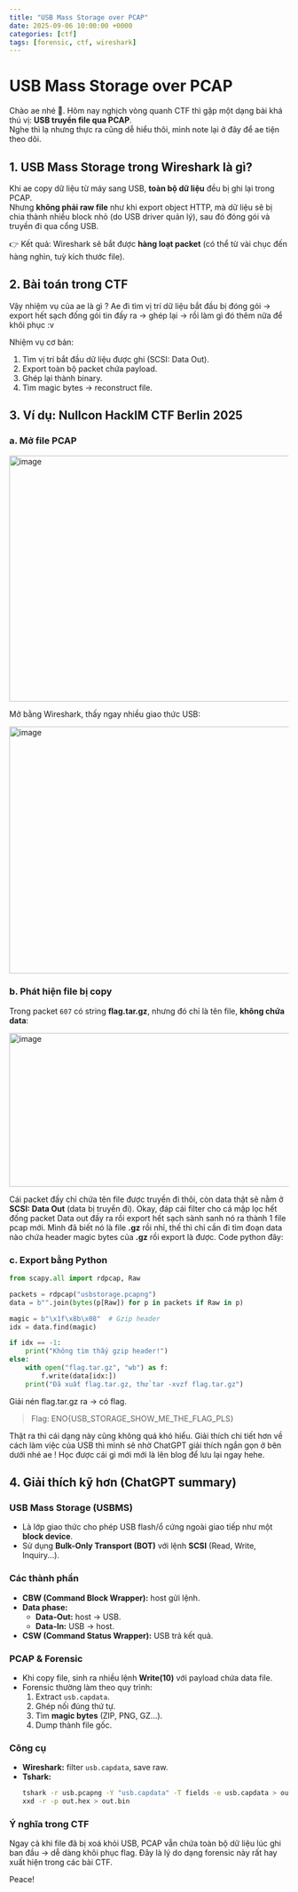 ```yaml
---
title: "USB Mass Storage over PCAP"
date: 2025-09-06 10:00:00 +0000
categories: [ctf]
tags: [forensic, ctf, wireshark]
---
```


# USB Mass Storage over PCAP

Chào ae nhé 👋. Hôm nay nghịch vòng quanh CTF thì gặp một dạng bài khá thú vị: **USB truyền file qua PCAP**.  
Nghe thì lạ nhưng thực ra cũng dễ hiểu thôi, mình note lại ở đây để ae tiện theo dõi.

## 1. USB Mass Storage trong Wireshark là gì?

Khi ae copy dữ liệu từ máy sang USB, **toàn bộ dữ liệu** đều bị ghi lại trong PCAP.  
Nhưng **không phải raw file** như khi export object HTTP, mà dữ liệu sẽ bị chia thành nhiều block nhỏ (do USB driver quản lý), sau đó đóng gói và truyền đi qua cổng USB.  

👉 Kết quả: Wireshark sẽ bắt được **hàng loạt packet** (có thể từ vài chục đến hàng nghìn, tuỳ kích thước file).

## 2. Bài toán trong CTF

Vậy nhiệm vụ của ae là gì ? Ae đi tìm vị trí dữ liệu bắt đầu bị đóng gói -> export hết sạch đống gói tin đấy ra -> ghép lại -> rồi làm gì đó thêm nữa để khôi phục :v

Nhiệm vụ cơ bản:

1. Tìm vị trí bắt đầu dữ liệu được ghi (SCSI: Data Out).  
2. Export toàn bộ packet chứa payload.  
3. Ghép lại thành binary.  
4. Tìm magic bytes → reconstruct file.  

## 3. Ví dụ: Nullcon HackIM CTF Berlin 2025

### a. Mở file PCAP

<img width="505" height="443" alt="image" src="https://github.com/user-attachments/assets/c48ca180-cf8a-485f-93a1-9e8588f31fc4" />

Mở bằng Wireshark, thấy ngay nhiều giao thức USB:  

<img width="1622" height="445" alt="image" src="https://github.com/user-attachments/assets/8d8b6ce6-a55f-4024-97ca-6f72efbe95da" />

### b. Phát hiện file bị copy
Trong packet `607` có string **flag.tar.gz**, nhưng đó chỉ là tên file, **không chứa data**: 

<img width="1529" height="277" alt="image" src="https://github.com/user-attachments/assets/c63972b8-03a5-4cf1-8c1d-0aae27b82b73" />

Cái packet đấy chỉ chứa tên file được truyền đi thôi, còn data thật sẽ nằm ở **SCSI: Data Out** (data bị truyền đi). Okay, đáp cái filter cho cá mập lọc hết đống packet Data out đấy ra rồi export hết sạch sành sanh nó ra thành 1 file pcap mới. 
Mình đã biết nó là file **.gz** rồi nhỉ, thế thì chỉ cần đi tìm đoạn data nào chứa header magic bytes của **.gz** rồi export là được. Code python đây: 
### c. Export bằng Python
```python
from scapy.all import rdpcap, Raw

packets = rdpcap("usbstorage.pcapng")
data = b"".join(bytes(p[Raw]) for p in packets if Raw in p)

magic = b"\x1f\x8b\x08"  # Gzip header
idx = data.find(magic)

if idx == -1:
    print("Không tìm thấy gzip header!")
else:
    with open("flag.tar.gz", "wb") as f:
        f.write(data[idx:])
    print("Đã xuất flag.tar.gz, thử tar -xvzf flag.tar.gz")
```
Giải nén flag.tar.gz ra → có flag.
> Flag: ENO{USB_STORAGE_SHOW_ME_THE_FLAG_PLS}

Thật ra thì cái dạng này cũng không quá khó hiểu. 
Giải thích chi tiết hơn về cách làm việc của USB thì mình sẽ nhờ ChatGPT giải thích ngắn gọn ở bên dưới nhé ae ! Học được cái gì mới mới là lên blog để lưu lại ngay hehe.

## 4. Giải thích kỹ hơn (ChatGPT summary)

### USB Mass Storage (USBMS)

- Là lớp giao thức cho phép USB flash/ổ cứng ngoài giao tiếp như một **block device**.  
- Sử dụng **Bulk-Only Transport (BOT)** với lệnh **SCSI** (Read, Write, Inquiry...).

### Các thành phần

- **CBW (Command Block Wrapper):** host gửi lệnh.  
- **Data phase:**  
  - **Data-Out:** host → USB.  
  - **Data-In:** USB → host.  
- **CSW (Command Status Wrapper):** USB trả kết quả.

### PCAP & Forensic

- Khi copy file, sinh ra nhiều lệnh **Write(10)** với payload chứa data file.  
- Forensic thường làm theo quy trình:
  1. Extract `usb.capdata`.  
  2. Ghép nối đúng thứ tự.  
  3. Tìm **magic bytes** (ZIP, PNG, GZ...).  
  4. Dump thành file gốc.  

### Công cụ

- **Wireshark:** filter `usb.capdata`, save raw.  
- **Tshark:**
  ```bash
  tshark -r usb.pcapng -Y "usb.capdata" -T fields -e usb.capdata > out.hex
  xxd -r -p out.hex > out.bin
  ```

### Ý nghĩa trong CTF
Ngay cả khi file đã bị xoá khỏi USB, PCAP vẫn chứa toàn bộ dữ liệu lúc ghi ban đầu → dễ dàng khôi phục flag.
Đây là lý do dạng forensic này rất hay xuất hiện trong các bài CTF.  

Peace!
